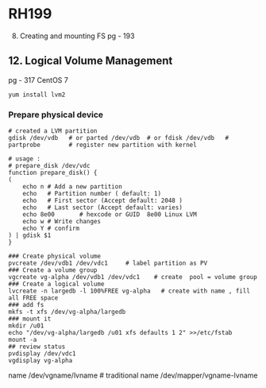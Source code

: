 
# RH199 

8. Creating and mounting FS
pg - 193

## 12. Logical Volume Management
pg - 317
CentOS 7
~~~
yum install lvm2
~~~


### Prepare physical device

~~~
# created a LVM partition
gdisk /dev/vdb   # or parted /dev/vdb  # or fdisk /dev/vdb   #
partprobe        # register new partition with kernel
~~~

~~~
# usage :
# prepare_disk /dev/vdc
function prepare_disk() {
(
    echo n # Add a new partition
    echo   # Partition number ( default: 1)
    echo   # First sector (Accept default: 2048 )
    echo   # Last sector (Accept default: varies)
    echo 8e00       # hexcode or GUID  8e00 Linux LVM 
    echo w # Write changes
    echo Y # confirm
) | gdisk $1
}
~~~


~~~
### Create physical volume
pvcreate /dev/vdb1 /dev/vdc1     # label partition as PV
### Create a volume group
vgcreate vg-alpha /dev/vdb1 /dev/vdc1    # create  pool = volume group
### Create a logical volume
lvcreate -n largedb -l 100%FREE vg-alpha   # create with name , fill all FREE space
### add fs
mkfs -t xfs /dev/vg-alpha/largedb
### mount it
mkdir /u01
echo "/dev/vg-alpha/largedb /u01 xfs defaults 1 2" >>/etc/fstab
mount -a
## review status
pvdisplay /dev/vdc1
vgdisplay vg-alpha
~~~


name
/dev/vgname/lvname      # traditional name
/dev/mapper/vgname-lvname


